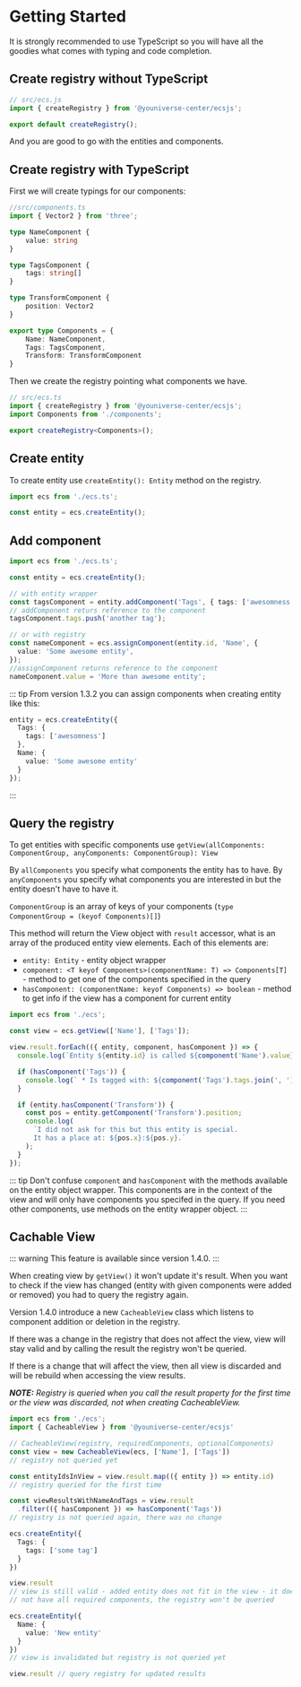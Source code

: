 # Getting Started

It is strongly recommended to use TypeScript so you will have all the goodies what comes with typing and code completion.

## Create registry without TypeScript

```js
// src/ecs.js
import { createRegistry } from '@youniverse-center/ecsjs';

export default createRegistry();
```

And you are good to go with the entities and components.

## Create registry with TypeScript

First we will create typings for our components:

```ts
//src/components.ts
import { Vector2 } from 'three';

type NameComponent {
    value: string
}

type TagsComponent {
    tags: string[]
}

type TransformComponent {
    position: Vector2
}

export type Components = {
    Name: NameComponent,
    Tags: TagsComponent,
    Transform: TransformComponent
}
```

Then we create the registry pointing what components we have.

```ts
// src/ecs.ts
import { createRegistry } from '@youniverse-center/ecsjs';
import Components from './components';

export createRegistry<Components>();
```

## Create entity

To create entity use `createEntity(): Entity` method on the registry.

```ts
import ecs from './ecs.ts';

const entity = ecs.createEntity();
```

## Add component

```ts
import ecs from './ecs.ts';

const entity = ecs.createEntity();

// with entity wrapper
const tagsComponent = entity.addComponent('Tags', { tags: ['awesomness'] });
// addComponent returs reference to the component
tagsComponent.tags.push('another tag');

// or with registry
const nameComponent = ecs.assignComponent(entity.id, 'Name', {
  value: 'Some awesome entity',
});
//assignComponent returns reference to the component
nameComponent.value = 'More than awesome entity';
```

::: tip
From version 1.3.2 you can assign components when creating entity like this:
```typescript
entity = ecs.createEntity({
  Tags: {
    tags: ['awesomness']
  },
  Name: {
    value: 'Some awesome entity'
  }
});
```
:::

## Query the registry

To get entities with specific components use `getView(allComponents: ComponentGroup, anyComponents: ComponentGroup): View`

By `allComponents` you specify what components the entity has to have.
By `anyComponents` you specify what components you are interested in but the entity doesn't have to have it.

`ComponentGroup` is an array of keys of your components (`type ComponentGroup = (keyof Components)[]`)

This method will return the View object with `result` accessor, what is an array of the produced entity view elements.
Each of this elements are:

- `entity: Entity` - entity object wrapper
- `component: <T keyof Components>(componentName: T) => Components[T]` - method to get one of the components specified in the query
- `hasComponent: (componentName: keyof Components) => boolean` - method to get info if the view has a component for current entity

```ts
import ecs from './ecs';

const view = ecs.getView(['Name'], ['Tags']);

view.result.forEach(({ entity, component, hasComponent }) => {
  console.log(`Entity ${entity.id} is called ${component('Name').value}.`);

  if (hasComponent('Tags')) {
    console.log(` * Is tagged with: ${component('Tags').tags.join(', ')}`);
  }

  if (entity.hasComponent('Transform')) {
    const pos = entity.getComponent('Transform').position;
    console.log(
      `I did not ask for this but this entity is special.
      It has a place at: ${pos.x}:${pos.y}.`
    );
  }
});
```

::: tip
Don't confuse `component` and `hasComponent` with the methods available on the entity object wrapper.
This components are in the context of the view and will only have components you specifed in the query.
If you need other components, use methods on the entity wrapper object.
:::

## Cachable View

::: warning
This feature is available since version 1.4.0.
:::

When creating view by `getView()` it won't update it's result. When you want to check if the view has changed (entity with given components were added or removed) you had to query the registry again.

Version 1.4.0 introduce a new `CacheableView` class which listens to component addition or deletion in the registry.

If there was a change in the registry that does not affect the view, view will stay valid and by calling the result the registry won't be queried.

If there is a change that will affect the view, then all view is discarded and will be rebuild when accessing the view results.

***NOTE:** Registry is queried when you call the result property for the first time or the view was discarded, not when creating CacheableView.*

```ts
import ecs from './ecs';
import { CacheableView } from '@youniverse-center/ecsjs'

// CacheableView(registry, requiredComponents, optionalComponents)
const view = new CacheableView(ecs, ['Name'], ['Tags'])
// registry not queried yet

const entityIdsInView = view.result.map(({ entity }) => entity.id)
// registry queried for the first time

const viewResultsWithNameAndTags = view.result
  .filter(({ hasComponent }) => hasComponent('Tags'))
// registry is not queried again, there was no change

ecs.createEntity({
  Tags: {
    tags: ['some tag']
  }
})

view.result
// view is still valid - added entity does not fit in the view - it does
// not have all required components, the registry won't be queried

ecs.createEntity({
  Name: {
    value: 'New entity'
  }
})
// view is invalidated but registry is not queried yet

view.result // query registry for updated results
```
